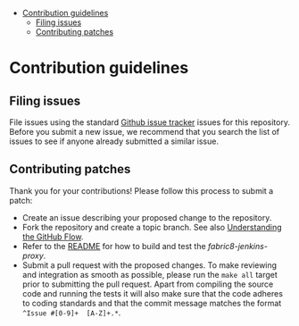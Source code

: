 <!-- MarkdownTOC -->

- [Contribution guidelines](#contribution-guidelines)
	- [Filing issues](#filing-issues)
	- [Contributing patches](#contributing-patches)

<!-- /MarkdownTOC -->

<a name="contribution-guidelines"></a>
# Contribution guidelines

<a name="filing-issues"></a>
## Filing issues

File issues using the standard
[Github issue tracker](https://github.com/fabric8-services/fabric8-jenkins-proxy/) issues for this repository.
Before you submit a new issue, we recommend that you search the list of issues to see if anyone already submitted a similar issue.

<a name="contributing-patches"></a>
## Contributing patches

Thank you for your contributions! Please follow this process to submit a patch:

* Create an issue describing your proposed change to the repository.
* Fork the repository and create a topic branch.
  See also [Understanding the GitHub Flow](https://guides.github.com/introduction/flow/).
* Refer to the [README](./README.md) for how to build and test the _fabric8-jenkins-proxy_.
* Submit a pull request with the proposed changes.
  To make reviewing and integration as smooth as possible, please run the `make all` target prior to submitting the pull request.
  Apart from compiling the source code and running the tests it will also make sure that the code adheres to coding standards and that the commit message matches the format `^Issue #[0-9]+  [A-Z]+.*`.
